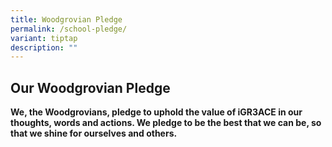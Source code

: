 ```yaml
---
title: Woodgrovian Pledge
permalink: /school-pledge/
variant: tiptap
description: ""
---
```

<h2><strong>Our Woodgrovian Pledge</strong></h2>
<p><strong>We, the Woodgrovians, pledge to uphold the value of iGR3ACE in our thoughts, words and actions. We pledge to be the best that we can be, so that we shine for ourselves and others.</strong>
</p>
<p></p>